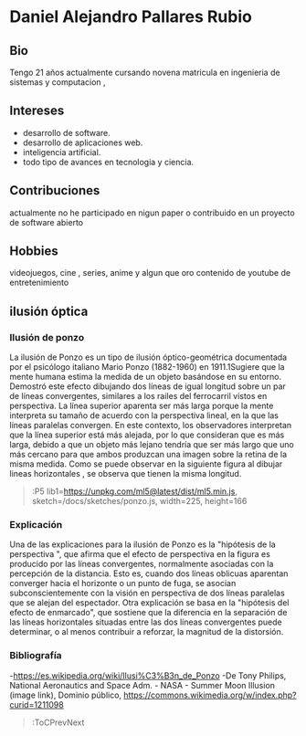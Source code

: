 # Daniel Alejandro Pallares Rubio

## Bio
 Tengo 21 años actualmente cursando novena matricula en ingenieria de sistemas y computacion , 
## Intereses
- desarrollo de software.
- desarrollo de aplicaciones web.
- inteligencia artificial.
- todo tipo de avances en tecnologia y ciencia.

## Contribuciones

actualmente no he participado en nigun paper o contribuido en un proyecto de software abierto

## Hobbies
videojuegos, cine , series, anime y algun que oro contenido de youtube de entretenimiento

## ilusión óptica
### Ilusión de ponzo
La ilusión de Ponzo es un tipo de ilusión óptico-geométrica documentada por el psicólogo italiano Mario Ponzo (1882-1960) en 1911.1​ Sugiere que la mente humana estima la medida de un objeto basándose en su entorno. Demostró este efecto dibujando dos líneas de igual longitud sobre un par de líneas convergentes, similares a los railes del ferrocarril vistos en perspectiva. La línea superior aparenta ser más larga porque la mente interpreta su tamaño de acuerdo con la perspectiva lineal, en la que las líneas paralelas convergen. En este contexto, los observadores interpretan que la línea superior está más alejada, por lo que consideran que es más larga, debido a que un objeto más lejano tendría que ser más largo que uno más cercano para que ambos produzcan una imagen sobre la retina de la misma medida.
Como se puede observar en la siguiente figura al dibujar lineas horizontales , se observa que tienen la misma longitud.

> :P5 lib1=https://unpkg.com/ml5@latest/dist/ml5.min.js, sketch=/docs/sketches/ponzo.js, width=225, height=166

### Explicación
Una de las explicaciones para la ilusión de Ponzo es la "hipótesis de la perspectiva ", que afirma que el efecto de perspectiva en la figura es producido por las líneas convergentes, normalmente asociadas con la percepción de la distancia. Esto es, cuando dos líneas oblicuas aparentan converger hacia el horizonte o un punto de fuga, se asocian subconscientemente con la visión en perspectiva de dos líneas paralelas que se alejan del espectador. Otra explicación se basa en la "hipótesis del efecto de enmarcado", que sostiene que la diferencia en la separación de las líneas horizontales situadas entre las dos líneas convergentes puede determinar, o al menos contribuir a reforzar, la magnitud de la distorsión.

### Bibliografía 
-https://es.wikipedia.org/wiki/Ilusi%C3%B3n_de_Ponzo
-De Tony Philips, National Aeronautics and Space Adm. - NASA - Summer Moon Illusion (image link), Dominio público, https://commons.wikimedia.org/w/index.php?curid=1211098

> :ToCPrevNext
